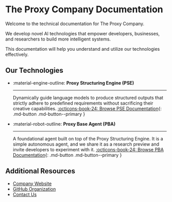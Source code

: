 # The Proxy Company Documentation

Welcome to the technical documentation for The Proxy Company.

We develop novel AI technologies that empower developers, businesses, and researchers to build more intelligent systems.

This documentation will help you understand and utilize our technologies effectively.

## Our Technologies

<div class="grid cards" markdown>

-   :material-engine-outline: __Proxy Structuring Engine (PSE)__

    ---
    Dynamically guide language models to produce structured outputs that strictly adhere to predefined requirements without sacrificing their creative capabilities.
    [:octicons-book-24: Browse PSE Documentation](/pse/){: .md-button .md-button--primary }

-   :material-robot-outline: __Proxy Base Agent (PBA)__

    ---
    A foundational agent built on top of the Proxy Structuring Engine. It is a simple autonomous agent, and we share it as a research preview and invite developers to experiment with it.
    [:octicons-book-24: Browse PBA Documentation](/pba/){: .md-button .md-button--primary }

</div>

## Additional Resources

- [Company Website](https://theproxycompany.com)
- [GitHub Organization](https://github.com/TheProxyCompany)
- [Contact Us](https://theproxycompany.com/contact)
